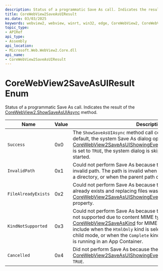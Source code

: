 ```yaml
---
description: Status of a programmatic Save As call. Indicates the result of the CoreWebView2.ShowSaveAsUIAsync method.
title: CoreWebView2SaveAsUIResult
ms.date: 03/03/2025
keywords: webview2, webview, winrt, win32, edge, CoreWebView2, CoreWebView2Controller, browser control, edge html, CoreWebView2SaveAsUIResult
topic_type:
- APIRef
api_type:
- Assembly
api_location:
- Microsoft.Web.WebView2.Core.dll
api_name:
- CoreWebView2SaveAsUIResult
---
```


# CoreWebView2SaveAsUIResult Enum

Status of a programmatic Save As call. Indicates the result of the [CoreWebView2.ShowSaveAsUIAsync](corewebview2.md#showsaveasuiasync) method.

| Name |  Value | Description |
|--|--|--|
|`Success` | 0x0  |  The `ShowSaveAsUIAsync` method call completed successfully. By default, the system Save As dialog opens. If [CoreWebView2SaveAsUIShowingEventArgs.SuppressDefaultDialog](corewebview2saveasuishowingeventargs.md#suppressdefaultdialog) is set to `TRUE`, the system dialog is skipped and the download is started.|
|`InvalidPath` | 0x1  |  Could not perform Save As because the destination file path is an invalid path. The path is invalid when it is empty, a relative path, or a directory, or when the parent path does not exist.|
|`FileAlreadyExists` | 0x2  |  Could not perform Save As because the destination file path already exists and replacing files was not allowed by the [CoreWebView2SaveAsUIShowingEventArgs.AllowReplace](corewebview2saveasuishowingeventargs.md#allowreplace) property.|
|`KindNotSupported` | 0x3  |  Could not perform Save As because the `Kind` property selection is not supported due to content MIME type or system limits. See [CoreWebView2SaveAsKind](corewebview2saveaskind.md) for MIME type limits. System limits include when the `HtmlOnly` kind is selected for an error page at child mode, or when the `Complete` kind is selected and the WebView is running in an App Container.|
|`Cancelled` | 0x4  |  Did not perform Save As because the end user cancelled or the [CoreWebView2SaveAsUIShowingEventArgs.Cancel](corewebview2saveasuishowingeventargs.md#cancel) was set to `TRUE`.|
